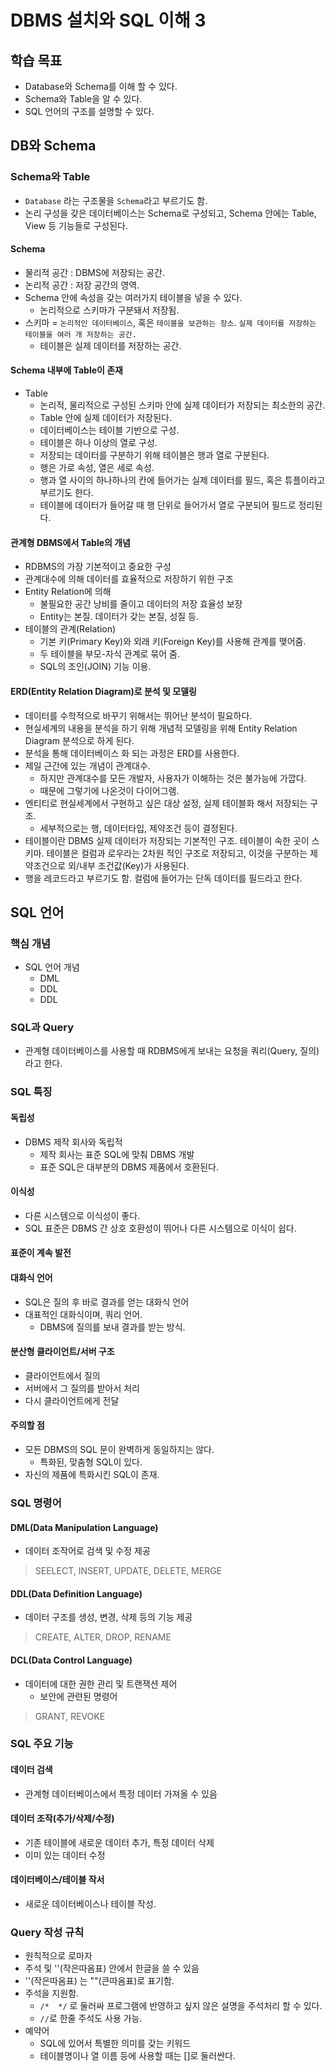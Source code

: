 # DBMS 설치와 SQL 이해 3
## 학습 목표
- Database와 Schema를 이해 할 수 있다.
- Schema와 Table을 알 수 있다.
- SQL 언어의 구조를 설명할 수 있다.


## DB와 Schema
### Schema와 Table
- `Database` 라는 구조물을 `Schema`라고 부르기도 함.
- 논리 구성을 갖은 데이터베이스는 Schema로 구성되고, Schema 안에는 Table, View 등 기능들로 구성된다.
#### Schema 
- 물리적 공간 : DBMS에 저장되는 공간.
- 논리적 공간 : 저장 공간의 영역. 
- Schema 안에 속성을 갖는 여러가지 테이블을 넣을 수 있다.
    - 논리적으로 스키마가 구분돼서 저장됨. 
- 스키마 = `논리적인 데이터베이스`, 혹은 `테이블을 보관하는 장소`. `실제 데이터를 저장하는 테이블을 여러 개 저장하는 공간.`
    - 테이블은 실제 데이터를 저장하는 공간.
#### Schema 내부에 Table이 존재
- Table
    - 논리적, 물리적으로 구성된 스키마 안에 실제 데이터가 저장되는 최소한의 공간.
    - Table 안에 실제 데이터가 저장된다. 
    - 데이터베이스는 테이블 기반으로 구성.
    - 테이블은 하나 이상의 열로 구성. 
    - 저장되는 데이터를 구분하기 위해 테이블은 행과 열로 구분된다. 
    - 행은 가로 속성, 열은 세로 속성.
    - 행과 열 사이의 하나하나의 칸에 들어가는 실제 데이터를 필드, 혹은 튜플이라고 부르기도 한다. 
    - 테이블에 데이터가 들어갈 때 행 단위로 들어가서 열로 구분되어 필드로 정리된다.

#### 관계형 DBMS에서 Table의 개념
- RDBMS의 가장 기본적이고 중요한 구성
- 관계대수에 의해 데이터를 효율적으로 저장하기 위한 구조
- Entity Relation에 의해 
    - 불필요한 공간 낭비를 줄이고 데이터의 저장 효율성 보장
    - Entity는 본질. 데이터가 갖는 본질, 성질 등. 
- 테이블의 관계(Relation)
    - 기본 키(Primary Key)와 외래 키(Foreign Key)를 사용해 관계를 맺어줌.
    - 두 테이블을 부모-자식 관계로 묶어 줌.
    - SQL의 조인(JOIN) 기능 이용. 
#### ERD(Entity Relation Diagram)로 분석 및 모델링
- 데이터를 수학적으로 바꾸기 위해서는 뛰어난 분석이 필요하다. 
- 현실세계의 내용을 분석을 하기 위해 개념적 모델링을 위해 Entity Relation Diagram 분석으로 하게 된다.
- 분석을 통해 데이터베이스 화 되는 과정은 ERD를 사용한다.
- 제일 근간에 있는 개념이 관계대수. 
    - 하지만 관계대수를 모든 개발자, 사용자가 이해하는 것은 불가능에 가깝다. 
    - 때문에 그렇기에 나온것이 다이어그램. 
- 엔티티로 현실세계에서 구현하고 싶은 대상 설정, 실제 테이블화 해서 저장되는 구조.
    - 세부적으로는 행, 데이터타입, 제약조건 등이 결정된다.
- 테이블이란 DBMS 실제 데이터가 저장되는 기본적인 구조. 테이블이 속한 곳이 스키마.
테이블은 컬럼과 로우라는 2차원 적인 구조로 저장되고, 이것을 구분하는 제약조건으로 외/내부 조건값(Key)가 사용된다. 
- 행을 레코드라고 부르기도 함. 
컬럼에 들어가는 단독 데이터를 필드라고 한다. 

## SQL 언어
### 핵심 개념
- SQL 언어 개념
    - DML
    - DDL
    - DDL
### SQL과 Query
- 관계형 데이터베이스를 사용할 때 RDBMS에게 보내는 요청을 쿼리(Query, 질의)라고 한다.
### SQL 특징
#### 독립성 
- DBMS 제작 회사와 독립적
    - 제작 회사는 표준 SQL에 맞춰 DBMS 개발
    - 표준 SQL은 대부분의 DBMS 제품에서 호환된다.
#### 이식성
- 다른 시스템으로 이식성이 좋다. 
- SQL 표준은 DBMS 간 상호 호환성이 뛰어나 다른 시스템으로 이식이 쉽다.
#### 표준이 계속 발전
#### 대화식 언어
- SQL은 질의 후 바로 결과를 얻는 대화식 언어
- 대표적인 대화식이며, 쿼리 언어.
    - DBMS에 질의를 보내 결과를 받는 방식.
#### 분산형 클라이언트/서버 구조
- 클라이언트에서 질의
- 서버에서 그 질의를 받아서 처리
- 다시 클라이언트에게 전달
#### 주의할 점
- 모든 DBMS의 SQL 문이 완벽하게 동일하지는 않다.
    - 특화된, 맞춤형 SQL이 있다.
- 자신의 제품에 특화시킨 SQL이 존재.
### SQL 명령어
#### DML(Data Manipulation Language)
- 데이터 조작어로 검색 및 수정 제공
> SEELECT, INSERT, UPDATE, DELETE, MERGE
#### DDL(Data Definition Language)
- 데이터 구조를 생성, 변경, 삭제 등의 기능 제공
> CREATE, ALTER, DROP, RENAME
#### DCL(Data Control Language)
- 데이터에 대한 권한 관리 및 트랜잭션 제어
    - 보안에 관련된 명령어
> GRANT, REVOKE

### SQL 주요 기능
#### 데이터 검색
- 관계형 데이터베이스에서 특정 데이터 가져올 수 있음
#### 데이터 조작(추가/삭제/수정)
- 기존 테이블에 새로운 데이터 추가, 특정 데이터 삭제
- 이미 있는 데이터 수정
#### 데이터베이스/테이블 작서
- 새로운 데이터베이스나 테이블 작성.

### Query 작성 규칙
- 원칙적으로 로마자
- 주석 및 ''(작은따옴표) 안에서 한글을 쓸 수 있음
- ''(작은따옴표) 는 ""(큰따옴표)로 표기함.
- 주석을 지원함.
    - `/*  */` 로 둘러싸 프로그램에 반영하고 싶지 않은 설명을 주석처리 할 수 있다.
    - `//`로 한줄 주석도 사용 가능.
- 예약어
    - SQL에 있어서 특별한 의미를 갖는 키워드
    - 테이블명이나 열 이름 등에 사용할 때는 []로 둘러싼다.